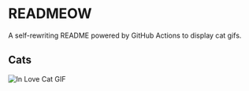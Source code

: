 # READMEOW

A self-rewriting README powered by GitHub Actions to display cat gifs.

## Cats

![In Love Cat GIF](https://media2.giphy.com/media/v1.Y2lkPTlhY2QwMmRhczJxdzl1dTA2cWZueXZidnBpdzdxejkzdWZma2djMWV2MHFsN29ldiZlcD12MV9naWZzX3NlYXJjaCZjdD1n/MDJ9IbxxvDUQM/200.gif)
